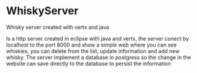 # WhiskyServer
Whisky server created with vertx and java

Is a http server created in eclipse with java and vertx, the server conect by localhost to the port 8000 and show a simple web where you can
see whiskies, you can delete from the list, update information and add new whisky.
The server implement a database in postgress so the change in the website can save directly to the database to persist the information

